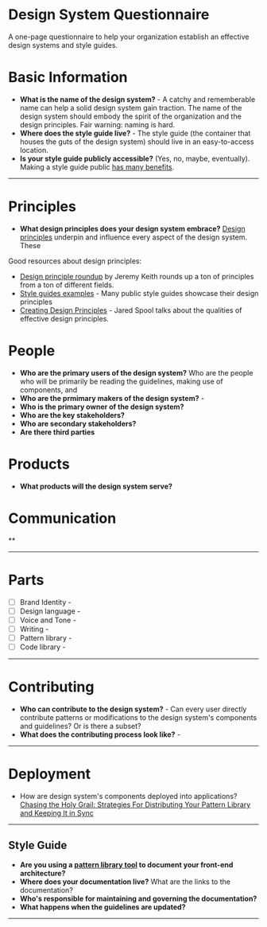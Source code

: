 # Design System Questionnaire
A one-page questionnaire to help your organization establish an effective design systems and style guides.

# Basic Information

- **What is the name of the design system?** - A catchy and rememberable name can help a solid design system gain traction. The name of the design system should embody the spirit of the organization and the design principles. Fair warning: naming is hard. 
- **Where does the style guide live?** - The style guide (the container that houses the guts of the design system) should live in an easy-to-access location.
- **Is your style guide publicly accessible?** (Yes, no, maybe, eventually). Making a style guide public [has many benefits](http://atomicdesign.bradfrost.com/chapter-5/#make-it-public).

-------

# Principles
- **What design principles does your design system embrace?** [Design principles](https://principles.adactio.com/) underpin and influence every aspect of the design system. These 

Good resources about design principles:
- [Design principle roundup](https://principles.adactio.com/) by Jeremy Keith rounds up a ton of principles from a ton of different fields.
- [Style guides examples](http://styleguides.io/examples.html) - Many public style guides showcase their design principles
- [Creating Design Principles](https://articles.uie.com/creating-design-principles/) - Jared Spool talks about the qualities of effective design principles.

# People
- **Who are the primary users of the design system?** Who are the people who will be primarily be reading the guidelines, making use of components, and
- **Who are the prmimary makers of the design system?** - 
- **Who is the primary owner of the design system?**
- **Who are the key stakeholders?**
- **Who are secondary stakeholders?**
- **Are there third parties**

# Products

- **What products will the design system serve?**

# Communication
**

---------------

# Parts

- [ ] Brand Identity - 
- [ ] Design language -
- [ ] Voice and Tone - 
- [ ] Writing - 
- [ ] Pattern library - 
- [ ] Code library - 

---------------

# Contributing 
- **Who can contribute to the design system?** - Can every user directly contribute patterns or modifications to the design system's components and guidelines? Or is there a subset?
- **What does the contributing process look like?** -

---------------

# Deployment
- How are design system's components deployed into applications? 
[Chasing the Holy Grail: Strategies For Distributing Your Pattern Library and Keeping It in Sync](https://medium.com/@marcelosomers/chasing-the-holy-grail-bbc0b7cce365#.3gjztlqve)

---------------


## Style Guide
- **Are you using a [pattern library tool](http://styleguides.io/tools.html) to document your front-end architecture?**
- **Where does your documentation live?** What are the links to the documentation?
- **Who's responsible for maintaining and governing the documentation?**
- **What happens when the guidelines are updated?**

----------

